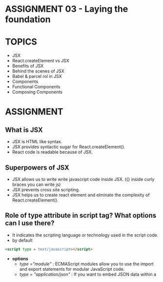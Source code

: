 # ASSIGNMENT 03 - Laying the foundation

# TOPICS

- JSX
- React.createElement vs JSX
- Benefits of JSX
- Behind the scenes of JSX
- Babel & parcel rol in JSX
- Components
- Functional Components
- Composing Components

# ASSIGNMENT

## What is JSX

- JSX is HTML like syntax.
- JSX provides syntactic sugar for React.createElement().
- React code is readable because of JSX.

## Superpowers of JSX

- JSX allows us to write write javascript code inside JSX. ({} inside curly braces you can write js)
- JSX prevents cross site scripting.
- JSX helps us to create react element and elminate the complexity of React.createElement().

## Role of type attribute in script tag? What options can I use there?

- It indicates the scripting language or technology used in the script code.
- by default

```HTML
<script type = text/javascript></script>
```

- **options**
  - _type ="module"_ : ECMAScript modules allow you to use the import and export statements for modular JavaScript code.
  - _type = "application/json"_ : If you want to embed JSON data within a <script> tag.
  - _type = "application/xml"_ : If you want to embed XML data within a
  - _and many more ..._

## {TitleComponent} vs {<TitleComponent/>} vs {<TitleComponent></TitleComponent>} in JSX

**{<TitleComponent />} and {<TitleComponent></TitleComponent>}** and {TitleComponent()} = both are same they are used to render a component.
**{TitleComponet}** = This syntax is used to reference the component without rendering it. This is used when you want pass component as a prop.

```JSX
const Button = ({ icon: IconComponent }) => (
  <button>
    <IconComponent />
    Click me
  </button>
);

export const TitleComponent = () => {
  return <div>TitleComponent</div>;
};

const Apple = () => {
  return <Button icon={TitleComponent} />;
};

const root = ReactDOM.createRoot(document.getElementById('root'));
root.render(<Apple />);
```

## can we have multiple root elements.

- no.
- because React uses a virtual DOM diffing algorithm to efficiently update the actual DOM based on changes in the virtual DOM.
- In order to perform this diffing algorithm effectively, React needs a single root element to compare and update.

## can we have multiple root.render()

- no.
- Because ReactDOM.render() is responsible for rendering a single component tree into a specified root DOM node.
- When we call ReactDOM.render() it replces the content of the specified root DOM node with the rendered component.
- If we call ReactDOM.render() multiple times, it will replace the previously rendered content, resulting in only the last rendered component being visible.

## Component Composition

we can put one component inside another component that is component composition.

```JSX
const Navlist = () => (
  <div>
    <h2>this is navlist</h2>
  </div>
);

const Navbar = () => (
  <div id='container'>
    <h1>this is navbar</h1>
    <Navlist />
  </div>
);
```

# CODING ASSIGNMENT

## Create a Nested header Element using React.createElement(h1,h2,h3 inside a div with class "title")

- Create the same element using JSX
- Create a functional component of the same with JSX
- Pass attributes into the tag in JSX
- Composition of Component (Add a component inside another)

## Create a Header Component from scratch using Functional componets with JSX

- Add a logo on left
- Add a search bar in middle
- Add user icon on right
- Add CSS to make it look nice

### Header.js

```JSX
import { AiOutlineMenu } from 'react-icons/Ai';
import { FaReact } from 'react-icons/Fa';
import './Header.css';
const Header = () => {
  return (
    <div className='container'>
      <div className='logo'>
        <FaReact size={'3rem'} />
      </div>
      <div>
        <input type='text' placeholder='seach here' className='search' />
      </div>
      <div className='icon'>
        <AiOutlineMenu size={'3rem'} />
      </div>
    </div>
  );
};
export default Header;
```

### header.css

```CSS
* {
  margin: 0;
  padding: 0;
}
.container {
  display: flex;
  justify-content: space-between;
  background-color: lightskyblue;
  padding: 10px;
}

.search {
  padding: 10px;
  border-radius: 10px;
}
```

### App.js

```JSX
import React from 'react';
import ReactDOM from 'react-dom/client';
import Header from './Header';

const root = ReactDOM.createRoot(document.getElementById('root'));
root.render(<Header />);
```

### index.html

```HTML
<!DOCTYPE html>
<html lang="en">
  <head>
    <title>ep 03-Laying the foundation</title>
    <link rel="stylesheet" href="./index.css" />
  </head>
  <body>
    <div id="root">
      <h1>Not rendered</h1>
    </div>

    <script
      crossorigin
      src="https://unpkg.com/react@18/umd/react.development.js"></script>
    <script
      crossorigin
      src="https://unpkg.com/react-dom@18/umd/react-dom.development.js"></script>

    <script type="module" src="./App.js"></script>
  </body>
</html>
```
